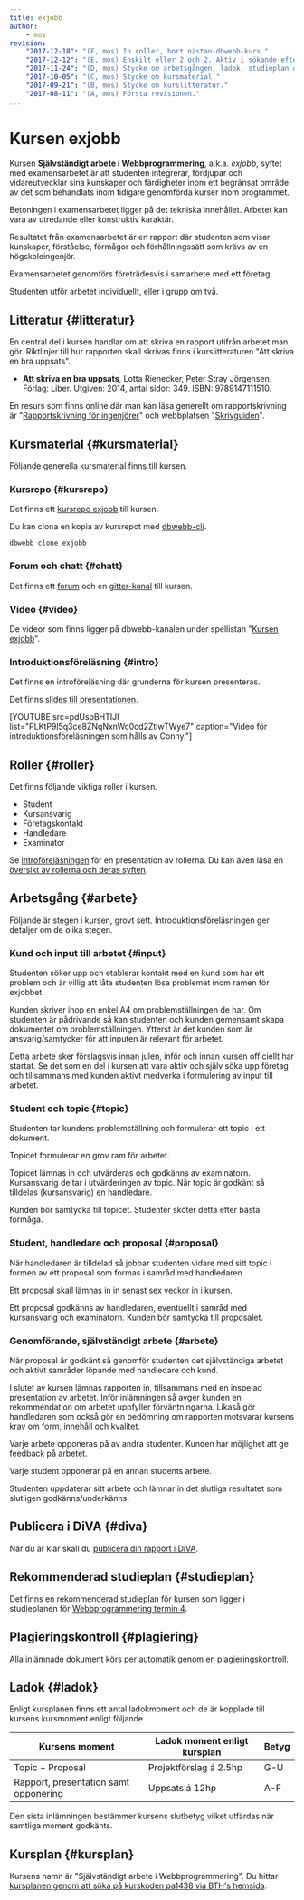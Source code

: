 ```yaml
---
title: exjobb
author:
    - mos
revision:
    "2017-12-18": "(F, mos) In roller, bort nästan-dbwebb-kurs."
    "2017-12-12": "(E, mos) Enskilt eller 2 och 2. Aktiv i sökande efter kund."
    "2017-11-24": "(D, mos) Stycke om arbetsgången, ladok, studieplan och plagiering."
    "2017-10-05": "(C, mos) Stycke om kursmaterial."
    "2017-09-21": "(B, mos) Stycke om kurslitteratur."
    "2017-08-11": "(A, mos) Första revisionen."
...
```

Kursen exjobb
==================================

Kursen **Självständigt arbete i Webbprogrammering**, a.k.a. *exjobb*, syftet med examensarbetet är att studenten integrerar, fördjupar och vidareutvecklar sina kunskaper och färdigheter inom ett begränsat område av det som behandlats inom tidigare genomförda kurser inom programmet.

Betoningen i examensarbetet ligger på det tekniska innehållet. Arbetet kan vara av utredande eller konstruktiv karaktär.

Resultatet från examensarbetet är en rapport där studenten som visar kunskaper, förståelse, förmågor och förhållningssätt som krävs av en högskoleingenjör. 

Examensarbetet genomförs företrädesvis i samarbete med ett företag.

Studenten utför arbetet individuellt, eller i grupp om två.

<!--more-->



Litteratur {#litteratur}
-----------------------------------------------------

En central del i kursen handlar om att skriva en rapport utifrån arbetet man gör. Riktlinjer till hur rapporten skall skrivas finns i kurslitteraturen "Att skriva en bra uppsats".

* **Att skriva en bra uppsats**, Lotta Rienecker, Peter Stray Jörgensen. Förlag: Liber. Utgiven: 2014, antal sidor: 349. ISBN: 9789147111510.

En resurs som finns online där man kan läsa generellt om rapportskrivning är "[Rapportskrivning för ingenjörer](https://goo.gl/bHSMH1)" och webbplatsen "[Skrivguiden](http://skrivguiden.se/)".



Kursmaterial {#kursmaterial}
-----------------------------------------------------

Följande generella kursmaterial finns till kursen.



### Kursrepo {#kursrepo}

Det finns ett [kursrepo exjobb](https://github.com/dbwebb-se/exjobb) till kursen.

Du kan clona en kopia av kursrepot med [dbwebb-cli](dbwebb-cli).

```text
dbwebb clone exjobb
```



### Forum och chatt {#chatt}

Det finns ett [forum](forum/utbildning/exjobb) och en [gitter-kanal](https://gitter.im/dbwebb-se/exjobb) till kursen.



### Video {#video}

De videor som finns ligger på dbwebb-kanalen under spellistan "[Kursen exjobb](https://www.youtube.com/playlist?list=PLKtP9l5q3ce8ZNqNxnWc0cd2ZtlwTWye7)".



### Introduktionsföreläsning {#intro}

Det finns en introföreläsning där grunderna för kursen presenteras.

Det finns [slides till presentationen](https://goo.gl/TvxGzT).

[YOUTUBE src=pdUspBHTIJI list="PLKtP9l5q3ce8ZNqNxnWc0cd2ZtlwTWye7" caption="Video för introduktionsföreläsningen som hålls av Conny."]



Roller {#roller}
-----------------------------------------------------

Det finns följande viktiga roller i kursen.

* Student
* Kursansvarig
* Företagskontakt
* Handledare
* Examinator

Se [introföreläsningen](#intro) för en presentation av rollerna. Du kan även läsa en [översikt av rollerna och deras syften](./roller).



Arbetsgång {#arbete}
-----------------------------------------------------

Följande är stegen i kursen, grovt sett. Introduktionsföreläsningen ger detaljer om de olika stegen.



### Kund och input till arbetet {#input}

Studenten söker upp och etablerar kontakt med en kund som har ett problem och är villig att låta studenten lösa problemet inom ramen för exjobbet.

Kunden skriver ihop en enkel A4 om problemställningen de har. Om studenten är pådrivande så kan studenten och kunden gemensamt skapa dokumentet om problemställningen. Ytterst är det kunden som är ansvarig/samtycker för att inputen är relevant för arbetet.

Detta arbete sker förslagsvis innan julen, inför och innan kursen officiellt har startat. Se det som en del i kursen att vara aktiv och själv söka upp företag och tillsammans med kunden aktivt medverka i formulering av input till arbetet.



### Student och topic {#topic}

Studenten tar kundens problemställning och formulerar ett topic i ett dokument. 

Topicet formulerar en grov ram för arbetet.

Topicet lämnas in och utvärderas och godkänns av examinatorn. Kursansvarig deltar i utvärderingen av topic. När topic är godkänt så tilldelas (kursansvarig) en handledare.

Kunden bör samtycka till topicet. Studenter sköter detta efter bästa förmåga.



### Student, handledare och proposal {#proposal}

När handledaren är tilldelad så jobbar studenten vidare med sitt topic i formen av ett proposal som formas i samråd med handledaren.

Ett proposal skall lämnas in in senast sex veckor in i kursen.

Ett proposal godkänns av handledaren, eventuellt i samråd med kursansvarig och examinatorn. Kunden bör samtycka till proposalet.



### Genomförande, självständigt arbete {#arbete}

När proposal är godkänt så genomför studenten det självständiga arbetet och aktivt samråder löpande med handledare och kund.

I slutet av kursen lämnas rapporten in, tillsammans med en inspelad presentation av arbetet. Inför inlämningen så avger kunden en rekommendation om arbetet uppfyller förväntningarna. Likaså gör handledaren som också gör en bedömning om rapporten motsvarar kursens krav om form, innehåll och kvalitet.

Varje arbete opponeras på av andra studenter. Kunden har möjlighet att ge feedback på arbetet.

Varje student opponerar på en annan students arbete.

Studenten uppdaterar sitt arbete och lämnar in det slutliga resultatet som slutligen godkänns/underkänns.



Publicera i DiVA {#diva}
-----------------------------------------------------

När du är klar skall du [publicera din rapport i DiVA](https://www.bth.se/bibliotek/publicera/).



Rekommenderad studieplan {#studieplan}
-----------------------------------------------------

Det finns en rekommenderad studieplan för kursen som ligger i studieplanen för [Webbprogrammering termin 4](program/webbprogrammering/studieplan/termin4).



Plagieringskontroll {#plagiering}
-----------------------------------------------------

Alla inlämnade dokument körs per automatik genom en plagieringskontroll.



Ladok {#ladok}
------------------------

Enligt kursplanen finns ett antal ladokmoment och de är kopplade till kursens kursmoment enligt följande.

| Kursens moment   | Ladok moment enligt kursplan  | Betyg |
|------------------|-------------------------------|-------|
| Topic + Proposal | Projektförslag á 2.5hp        | G-U   |
| Rapport, presentation samt opponering | Uppsats á 12hp | A-F   |

Den sista inlämningen bestämmer kursens slutbetyg vilket utfärdas när samtliga moment godkänts.



Kursplan {#kursplan}
-----------------------------------------------------

Kursens namn är "Självständigt arbete i Webbprogrammering". Du hittar [kursplanen genom att söka på kurskoden pa1438 via BTH's hemsida](http://edu.bth.se/utbildning/utb_kursplaner.asp?KKurskod=pa1438).
